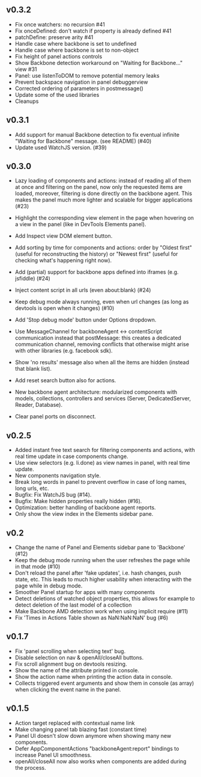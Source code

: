 ## v0.3.2

- Fix once watchers: no recursion #41
- Fix onceDefined: don't watch if property is already defined #41
- patchDefine: preserve arity #41
- Handle case where backbone is set to undefined
- Handle case where backbone is set to non-object
- Fix height of panel actions controls
- Show Backbone detection workaround on "Waiting for Backbone..." view #31
- Panel: use listenToDOM to remove potential memory leaks
- Prevent backspace navigation in panel debuggerview
- Corrected ordering of parameters in postmessage()
- Update some of the used libraries
- Cleanups

## v0.3.1

- Add support for manual Backbone detection to fix eventual infinite "Waiting for Backbone" message. (see README) (#40)
- Update used WatchJS version. (#39)

## v0.3.0

- Lazy loading of components and actions: instead of reading all of them at once and filtering on the panel, now only the requested items are loaded, moreover, filtering is done directly on the backbone agent. This makes the panel much more lighter and scalable for bigger applications (#23)

- Highlight the corresponding view element in the page when hovering on a view in the panel (like in DevTools Elements panel).
- Add Inspect view DOM element button.

- Add sorting by time for components and actions: order by "Oldest first" (useful for reconstructing the history) or "Newest first" (useful for checking what's happening right now).

- Add (partial) support for backbone apps defined into iframes (e.g. jsfiddle) (#24)
- Inject content script in all urls (even about:blank) (#24)

- Keep debug mode always running, even when url changes (as long as devtools is open when it changes) (#10)
- Add 'Stop debug mode' button under Options dropdown.

- Use MessageChannel for backboneAgent <-> contentScript communication instead that postMessage:
this creates a dedicated communication channel, removing conflicts that otherwise might arise with other libraries (e.g. facebook sdk).

- Show 'no results' message also when all the items are hidden (instead that blank list).

- Add reset search button also for actions.

- New backbone agent architecture: modularized components with models, collections, controllers and services (Server, DedicatedServer, Reader, Database).

- Clear panel ports on disconnect.

## v0.2.5

- Added instant free text search for filtering components and actions, with real time update in case components change.
- Use view selectors (e.g. li.done) as view names in panel, with real time update.
- New components navigation style.
- Break long words in panel to prevent overflow in case of long names, long urls, etc.
- Bugfix: Fix WatchJS bug (#14).
- Bugfix: Make hidden properties really hidden (#16).
- Optimization: better handling of backbone agent reports.
- Only show the view index in the Elements sidebar pane.

## v0.2

- Change the name of Panel and Elements sidebar pane to 'Backbone' (#12)
- Keep the debug mode running when the user refreshes the page while in that mode (#10)
- Don't reload the panel after 'fake updates', i.e. hash changes, push state, etc. This leads to much higher usability when interacting with the page while in debug mode.
- Smoother Panel startup for apps with many components
- Detect deletions of watched object properties, this allows for example to detect deletion of the last model of a collection
- Make Backbone AMD detection work when using implicit require (#11)
- Fix 'Times in Actions Table shown as NaN:NaN:NaN' bug (#6)

## v0.1.7

- Fix 'panel scrolling when selecting text' bug.
- Disable selection on nav & openAll/closeAll buttons.
- Fix scroll alignment bug on devtools resizing.
- Show the name of the attribute printed in console.
- Show the action name when printing the action data in console.
- Collects triggered event arguments and show them in console (as array) when clicking the event name in the panel.

## v0.1.5

- Action target replaced with contextual name link
- Make changing panel tab blazing fast (constant time)
- Panel UI doesn't slow down anymore when showing many new components.
- Defer AppComponentActions "backboneAgent:report" bindings to increase Panel UI smoothness.
- openAll/closeAll now also works when components are added during the process.
